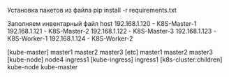 Установка пакетов из файла
pip install -r requirements.txt

Заполняем инвентарный файл host
	192.168.1.120 - K8S-Master-1
	192.168.1.121 - K8S-Master-2
	192.168.1.122 - K8S-Master-3
	192.168.1.123 - K8S-Worker-1
	192.168.1.124 - K8S-Worker-2

[kube-master]
	master1
	master2
	master3
[etc]
	master1
	master2
	master3
[kube-node]
	node4
	ingress1
[kube-ingress]
	ingress1
[k8s-cluster:children]
kube-node
kube-master